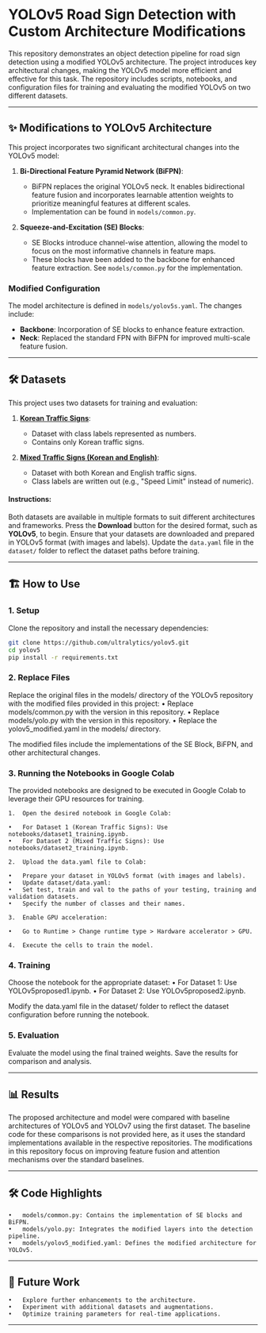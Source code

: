 # YOLOv5 Road Sign Detection with Custom Architecture Modifications

This repository demonstrates an object detection pipeline for road sign detection using a modified YOLOv5 architecture. The project introduces key architectural changes, making the YOLOv5 model more efficient and effective for this task. The repository includes scripts, notebooks, and configuration files for training and evaluating the modified YOLOv5 on two different datasets.

---

## ✨ Modifications to YOLOv5 Architecture

This project incorporates two significant architectural changes into the YOLOv5 model:

1. **Bi-Directional Feature Pyramid Network (BiFPN)**:
   - BiFPN replaces the original YOLOv5 neck. It enables bidirectional feature fusion and incorporates learnable attention weights to prioritize meaningful features at different scales.
   - Implementation can be found in `models/common.py`.

2. **Squeeze-and-Excitation (SE) Blocks**:
   - SE Blocks introduce channel-wise attention, allowing the model to focus on the most informative channels in feature maps.
   - These blocks have been added to the backbone for enhanced feature extraction. See `models/common.py` for the implementation.

### Modified Configuration
The model architecture is defined in `models/yolov5s.yaml`. The changes include:
- **Backbone**: Incorporation of SE blocks to enhance feature extraction.
- **Neck**: Replaced the standard FPN with BiFPN for improved multi-scale feature fusion.

---

## 🛠️ Datasets

This project uses two datasets for training and evaluation:

1. **[Korean Traffic Signs](https://universe.roboflow.com/work-9vtar/traffic-sign-detection-yolov5/dataset/1)**:
   - Dataset with class labels represented as numbers.
   - Contains only Korean traffic signs.

2. **[Mixed Traffic Signs (Korean and English)](https://universe.roboflow.com/andres-calderon-unab/traffic-signs-dsjv6/dataset/3)**:
   - Dataset with both Korean and English traffic signs.
   - Class labels are written out (e.g., "Speed Limit" instead of numeric).

#### Instructions:
Both datasets are available in multiple formats to suit different architectures and frameworks.
Press the **Download** button for the desired format, such as **YOLOv5**, to begin.
Ensure that your datasets are downloaded and prepared in YOLOv5 format (with images and labels). Update the `data.yaml` file in the `dataset/` folder to reflect the dataset paths before training.

---

## 🏗️ How to Use

### 1. Setup
Clone the repository and install the necessary dependencies:
```bash
git clone https://github.com/ultralytics/yolov5.git
cd yolov5
pip install -r requirements.txt
```
### 2. Replace Files

Replace the original files in the models/ directory of the YOLOv5 repository with the modified files provided in this project:
	•	Replace models/common.py with the version in this repository.
	•	Replace models/yolo.py with the version in this repository.
	•	Replace the yolov5_modified.yaml in the models/ directory.

The modified files include the implementations of the SE Block, BiFPN, and other architectural changes.

### 3. Running the Notebooks in Google Colab

The provided notebooks are designed to be executed in Google Colab to leverage their GPU resources for training.

	1.	Open the desired notebook in Google Colab:
 
	•	For Dataset 1 (Korean Traffic Signs): Use notebooks/dataset1_training.ipynb.
	•	For Dataset 2 (Mixed Traffic Signs): Use notebooks/dataset2_training.ipynb.
 
	2.	Upload the data.yaml file to Colab:
 
 	•	Prepare your dataset in YOLOv5 format (with images and labels).
	•	Update dataset/data.yaml:
	•	Set test, train and val to the paths of your testing, training and validation datasets.
	•	Specify the number of classes and their names.
 
	3.	Enable GPU acceleration:
 
	•	Go to Runtime > Change runtime type > Hardware accelerator > GPU.
 
	4.	Execute the cells to train the model.

### 4. Training

Choose the notebook for the appropriate dataset:
	•	For Dataset 1: Use YOLOv5proposed1.ipynb. 
	•	For Dataset 2: Use YOLOv5proposed2.ipynb.

Modify the data.yaml file in the dataset/ folder to reflect the dataset configuration before running the notebook.

### 5. Evaluation

Evaluate the model using the final trained weights. Save the results for comparison and analysis.

---

## 📊 Results

The proposed architecture and model were compared with baseline architectures of YOLOv5 and YOLOv7 using the first dataset. The baseline code for these comparisons is not provided here, as it uses the standard implementations available in the respective repositories. The modifications in this repository focus on improving feature fusion and attention mechanisms over the standard baselines.

---

## 🛠️ Code Highlights
	•	models/common.py: Contains the implementation of SE blocks and BiFPN.
	•	models/yolo.py: Integrates the modified layers into the detection pipeline.
	•	models/yolov5_modified.yaml: Defines the modified architecture for YOLOv5.

---

## 🔧 Future Work
	•	Explore further enhancements to the architecture.
	•	Experiment with additional datasets and augmentations.
	•	Optimize training parameters for real-time applications.

---
